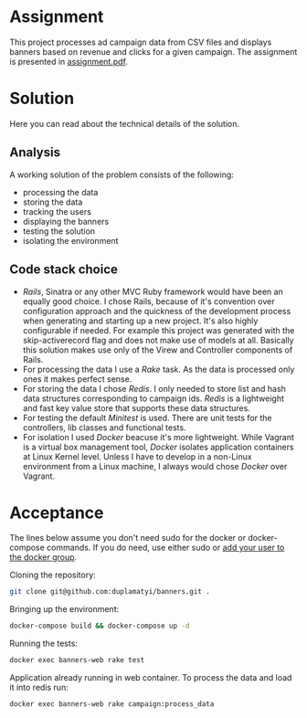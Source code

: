 # Assignment
This project processes ad campaign data from CSV files and displays banners based on revenue and clicks for a given campaign. The assignment is presented in [assignment.pdf](https://github.com/duplamatyi/banners/blob/master/assignment/test%20assingment.pdf).

# Solution
Here you can read about the technical details of the solution.

## Analysis
A working solution of the problem consists of the following:
* processing the data
* storing the data
* tracking the users
* displaying the banners
* testing the solution
* isolating the environment

## Code stack choice
* *Rails*, Sinatra or any other MVC Ruby framework would have been an equally good choice.
I chose Rails, because of it's convention over configuration approach and the quickness of
the development process when generating and starting up a new project. It's also highly configurable
if needed. For example this project was generated with the skip-activerecord flag and does not
make use of models at all. Basically this solution makes use only of the Virew and Controller components of Rails.
* For processing the data I use a *Rake* task. As the data is processed only ones it makes perfect sense.
* For storing the data I chose *Redis*. I only needed to store list and hash data structures corresponding to
campaign ids. *Redis* is a lightweight and fast key value store that supports these data structures.
* For testing the default *Minitest* is used. There are unit tests for the controllers, lib classes
and functional tests.
* For isolation I used *Docker* beacuse it's more lightweight. While Vagrant is a virtual box management tool,
*Docker* isolates application containers at Linux Kernel level. Unless I have to develop in a non-Linux environment
from a Linux machine, I always would chose *Docker* over Vagrant.

# Acceptance
The lines below assume you don't need sudo for the docker or docker-compose commands. If you do need, use either sudo or [add your user to the docker group](https://docs.docker.com/engine/installation/linux/ubuntulinux/#/manage-docker-as-a-non-root-user).

Cloning the repository:
```bash
git clone git@github.com:duplamatyi/banners.git .
```
Bringing up the environment:
```bash
docker-compose build && docker-compose up -d
```
Running the tests:
```bash
docker exec banners-web rake test
```
Application already running in web container. To process the data and load it into redis run:
```bash
docker exec banners-web rake campaign:process_data
```
